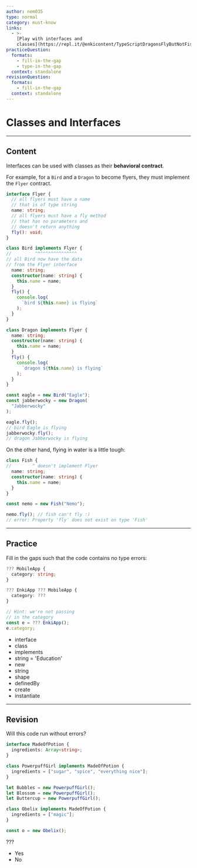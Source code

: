 ```yaml
---
author: nem035
type: normal
category: must-know
links:
  - >-
    [Play with interfaces and
    classes](https://repl.it/@enkicontent/TypeScriptDragonsFlyButNotFish){website}
practiceQuestion:
  formats:
    - fill-in-the-gap
    - type-in-the-gap
  context: standalone
revisionQuestion:
  formats:
    - fill-in-the-gap
  context: standalone
---
```


# Classes and Interfaces

---

## Content

Interfaces can be used with classes as their **behavioral contract**.

For example, for a `Bird` and a `Dragon` to become flyers, they must implement the `Flyer` contract.

```ts
interface Flyer {
  // all flyers must have a name
  // that is of type string
  name: string;
  // all flyers must have a fly method
  // that has no parameters and
  // doesn't return anything
  fly(): void;
}

class Bird implements Flyer {
//         ^^^^^^^^^^^^^^^^
// all Bird now have the data
// from the Flyer interface
  name: string;
  constructor(name: string) {
    this.name = name;
  }
  fly() {
    console.log(
      `bird ${this.name} is flying`
    );
  }
}

class Dragon implements Flyer {
  name: string;
  constructor(name: string) {
    this.name = name;
  }
  fly() {
    console.log(
      `dragon ${this.name} is flying`
    );
  }
}

const eagle = new Bird("Eagle");
const jabberwocky = new Dragon(
  "Jabberwocky"
);

eagle.fly();
// bird Eagle is flying
jabberwocky.fly();
// dragon Jabberwocky is flying
```

On the other hand, flying in water is a little tough:

```ts
class Fish {
//        ^ doesn't implement Flyer
  name: string;
  constructor(name: string) {
    this.name = name;
  }
}

const nemo = new Fish("Nemo");

nemo.fly(); // fish can't fly :)
// error: Property 'fly' does not exist on type 'Fish'
```

---

## Practice

Fill in the gaps such that the code contains no type errors:

```ts
??? MobileApp {
  category: string;
}

??? EnkiApp ??? MobileApp {
  category: ???
}

// Hint: we're not passing
// in the category
const e = ??? EnkiApp();
e.category;
```

- interface
- class
- implements
- string = 'Education'
- new
- string
- shape
- definedBy
- create
- instantiate

---

## Revision

Will this code run without errors?

```ts
interface MadeOfPotion {
  ingredients: Array<string>;
}

class PowerpuffGirl implements MadeOfPotion {
  ingredients = ["sugar", "spice", "everything nice"];
}

let Bubbles = new PowerpuffGirl();
let Blossom = new PowerpuffGirl();
let Buttercup = new PowerpuffGirl();

class Obelix implements MadeOfPotion {
  ingredients = ["magic"];
}

const o = new Obelix();
```

???

- Yes
- No
